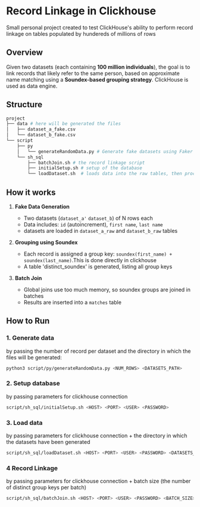 
# Record Linkage in Clickhouse
Small personal project created to test ClickHouse's ability to perform record linkage on tables populated by hundereds of millions of rows

## Overview
Given two  datasets (each containing **100 million individuals**), the goal is to link records that likely refer to the same person, based on approximate name matching using a **Soundex-based grouping strategy**.
ClickHouse is used as data engine.

## Structure
```bash
project
├── data # here will be generated the files
│   ├── dataset_a_fake.csv
│   └── dataset_b_fake.csv
└── script
    ├── py
    │   └── generateRandomData.py # Generate fake datasets using Faker + multiprocessing
    └── sh_sql
        ├── batchJoin.sh # the record linkage script
        ├── initialSetup.sh # setup of the database
        └── loadDataset.sh 	# loads data into the raw tables, then proceeds to calculate their index in a final table
```
		
## How it works

1. **Fake Data Generation**
   - Two datasets (`dataset_a'` `dataset_b`) of N rows each
   - Data includes: `id` (autoincrement), `first name`, `last name`
   - datasets are loaded in `dataset_a_raw` and `dataset_b_raw` tables

2. **Grouping using Soundex**
   - Each record is assigned a group key: `soundex(first_name) + soundex(last_name)`.This is done directly in clickhouse
   - A table 'distinct_soundex' is generated, listing all group keys

3. **Batch Join**
   - Global joins use too much memory, so soundex groups are joined in batches 
   - Results are inserted into a `matches` table

## How to Run

### 1. Generate data 
by passing the number of record per dataset and the directory in which the files will be generated:
```bash
python3 script/py/generateRandomData.py <NUM_ROWS> <DATASETS_PATH>
```
### 2. Setup database 
by passing parameters for clickhouse connection
```bash
script/sh_sql/initialSetup.sh <HOST> <PORT> <USER> <PASSWORD>
```
### 3. Load data
by passing parameters for clickhouse connection + the directory in which the datasets have been generated
```bash
script/sh_sql/loadDataset.sh <HOST> <PORT> <USER> <PASSWORD> <DATASETS_PATH>
```
### 4 Record Linkage
by passing parameters for clickhouse connection + batch size (the number of distinct group keys per batch)
```bash
script/sh_sql/batchJoin.sh <HOST> <PORT> <USER> <PASSWORD> <BATCH_SIZE>
```
